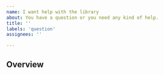 ```yaml
---
name: I want help with the library  
about: You have a question or you need any kind of help.  
title: ''
labels: 'question'
assignees: ''

---
```


## Overview
